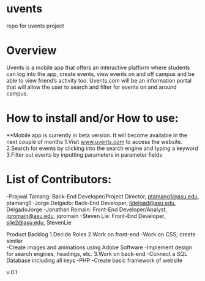 # uvents
repo for uvents project

# Overview 
Uvents is a mobile app that offers an interactive platform where students can log into the app, create events, 
view events on and off campus and be able to view friend’s activity too. Uvents.com will be an information portal that 
will allow the user to search and filter for events on and around campus.

# How to install and/or How to use:
**Mobile app is currently in beta version. It will become available in the next couple of months
1.Visit www.uvents.com to access the website. 
2.Search for events by clicking into the search engine and typing a keyword
3.Filter out events by inputting parameters in parameter fields

# List of Contributors: 
-Prajwal Tamang: Back-End Developer/Project Director, ptamang1@asu.edu, ptamang1
-Jorge Delgado: Back-End Developer, jldelgad@asu.edu, DelgadoJorge 
-Jonathan Romain: Front-End Developer/Analyst, jqromain@asu.edu, jqromain
-Steven Lie: Front-End Developer, slie2@asu.edu, StevenLie

Product Backlog
1.Decide Roles
2.Work on front-end
-Work on CSS; create similar  
-Create images and animations using Adobe Software
-Implement design for search engines, headings,  etc.
3.Work on back-end
-Connect  a SQL Database including all keys
-PHP
-Create basic framework of website

v.0.1
 
